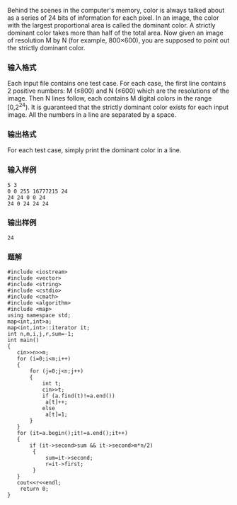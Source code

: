 Behind the scenes in the computer's memory, color is always talked about as a series of 24 bits of information for each pixel. In an image, the color with the largest proportional area is called the dominant color. A strictly dominant color takes more than half of the total area. Now given an image of resolution M by N (for example, 800×600), you are supposed to point out the strictly dominant color.
### 输入格式
Each input file contains one test case. For each case, the first line contains 2 positive numbers: M (≤800) and N (≤600) which are the resolutions of the image. Then N lines follow, each contains M digital colors in the range [0,2<sup>24</sup>). It is guaranteed that the strictly dominant color exists for each input image. All the numbers in a line are separated by a space.
### 输出格式
For each test case, simply print the dominant color in a line.
### 输入样例
```
5 3
0 0 255 16777215 24
24 24 0 0 24
24 0 24 24 24
```
### 输出样例
```
24
```

### 题解
```
#include <iostream>
#include <vector>
#include <string>
#include <cstdio>
#include <cmath>
#include <algorithm>
#include <map>
using namespace std;
map<int,int>a;
map<int,int>::iterator it;
int n,m,i,j,r,sum=-1;
int main()
{
   cin>>n>>m;
   for (i=0;i<m;i++)
   {
       for (j=0;j<n;j++)
       {
           int t;
           cin>>t;
           if (a.find(t)!=a.end())
            a[t]++;
           else
            a[t]=1;
       }
   }
   for (it=a.begin();it!=a.end();it++)
   {
       if (it->second>sum && it->second>m*n/2)
        {
            sum=it->second;
            r=it->first;
        }
   }
   cout<<r<<endl;
    return 0;
}
```
